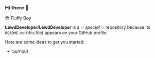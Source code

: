 ### Hi there 👋
😳 Fluffy Boy


**LewdDeveloper/LewdDeveloper** is a ✨ _special_ ✨ repository because its `README.md` (this file) appears on your GitHub profile.

Here are some ideas to get you started:

- burnout

